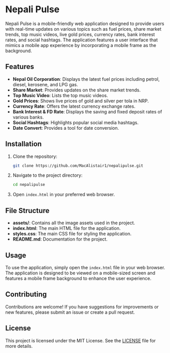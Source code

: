 # Nepali Pulse

Nepali Pulse is a mobile-friendly web application designed to provide users with real-time updates on various topics such as fuel prices, share market trends, top music videos, live gold prices, currency rates, bank interest rates, and social hashtags. The application features a user interface that mimics a mobile app experience by incorporating a mobile frame as the background.

## Features

- **Nepal Oil Corporation**: Displays the latest fuel prices including petrol, diesel, kerosene, and LPG gas.
- **Share Market**: Provides updates on the share market trends.
- **Top Music Video**: Lists the top music videos.
- **Gold Prices**: Shows live prices of gold and silver per tola in NRP.
- **Currency Rate**: Offers the latest currency exchange rates.
- **Bank Interest & FD Rate**: Displays the saving and fixed deposit rates of various banks.
- **Social Hashtags**: Highlights popular social media hashtags.
- **Date Convert**: Provides a tool for date conversion.

## Installation

1. Clone the repository:
    ```bash
    git clone https://github.com/MacAlistair1/nepalipulse.git
    ```
2. Navigate to the project directory:
    ```bash
    cd nepalipulse
    ```
3. Open `index.html` in your preferred web browser.

## File Structure

- **assets/**: Contains all the image assets used in the project.
- **index.html**: The main HTML file for the application.
- **styles.css**: The main CSS file for styling the application.
- **README.md**: Documentation for the project.

## Usage

To use the application, simply open the `index.html` file in your web browser. The application is designed to be viewed on a mobile-sized screen and features a mobile frame background to enhance the user experience.

## Contributing

Contributions are welcome! If you have suggestions for improvements or new features, please submit an issue or create a pull request.

## License

This project is licensed under the MIT License. See the [LICENSE](LICENSE) file for more details.



